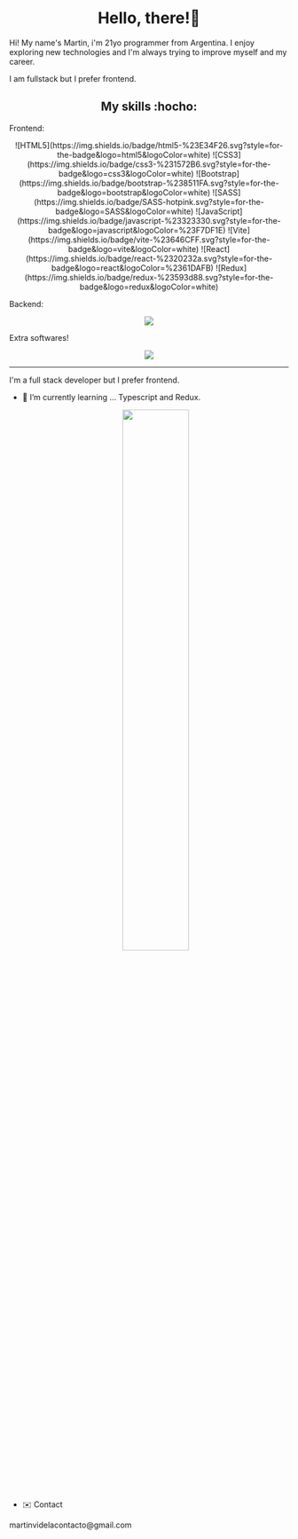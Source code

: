 <div align="center">
<h1 align="center"> Hello, there!👋</h1>
</div>

<p> Hi! My name's Martin, i'm 21yo programmer from Argentina. I enjoy exploring new technologies and I'm always trying to improve myself and my career. </p>
<p> I am fullstack but I prefer frontend.</p>

<h2 align='center' >My skills :hocho:</h2>


Frontend:
<p align="center">
  ![HTML5](https://img.shields.io/badge/html5-%23E34F26.svg?style=for-the-badge&logo=html5&logoColor=white)
  ![CSS3](https://img.shields.io/badge/css3-%231572B6.svg?style=for-the-badge&logo=css3&logoColor=white)
  ![Bootstrap](https://img.shields.io/badge/bootstrap-%238511FA.svg?style=for-the-badge&logo=bootstrap&logoColor=white)
  ![SASS](https://img.shields.io/badge/SASS-hotpink.svg?style=for-the-badge&logo=SASS&logoColor=white)
  ![JavaScript](https://img.shields.io/badge/javascript-%23323330.svg?style=for-the-badge&logo=javascript&logoColor=%23F7DF1E)
  ![Vite](https://img.shields.io/badge/vite-%23646CFF.svg?style=for-the-badge&logo=vite&logoColor=white)
  ![React](https://img.shields.io/badge/react-%2320232a.svg?style=for-the-badge&logo=react&logoColor=%2361DAFB)
  ![Redux](https://img.shields.io/badge/redux-%23593d88.svg?style=for-the-badge&logo=redux&logoColor=white)
<!--   <a href="https://skillicons.dev">
    <img src="https://skillicons.dev/icons?i=html,css,bootstrap,sass,js,vite,react,styledcomponents" />
  </a> -->
</p>
Backend:
<p align="center">
  <a href="https://skillicons.dev">
    <img src="https://skillicons.dev/icons?i=nodejs,express,firebase,mongodb,nestjs" />
  </a>
</p>

Extra softwares!
<p align="center">
  <a href="https://skillicons.dev">
    <img src="https://skillicons.dev/icons?i=git,github,gitlab" />
  </a>
</p>

<hr>

I'm a full stack developer but I prefer frontend.

- 🌱 I’m currently learning ... Typescript and Redux.

  <p align='center' >
    <img height='50%' width='auto' src='https://github-readme-stats.vercel.app/api/top-langs/?username=martinvidela&hide_progress=true&theme=gruvbox'>
  </p>

- :envelope: Contact
<p>martinvidelacontacto@gmail.com</p>
  

